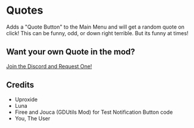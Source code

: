 # Quotes

Adds a "Quote Button" to the Main Menu and will get a random quote on click!
This can be funny, odd, or down right terrible. But its funny at times! 

## Want your own Quote in the mod?

[Join the Discord and Request One!](https://discord.gg/gy4BrxmWrF)

## Credits

- Uproxide
- Luna
- Firee and Jouca (GDUtils Mod) for Test Notification Button code
- You, The User